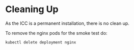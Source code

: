 # Cleaning Up

As the ICC is a permanent installation, there is no clean up.

To remove the nginx pods for the smoke test do:

```
kubectl delete deployment nginx
```

